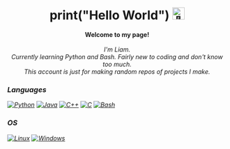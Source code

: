 <h1 align="center">print("Hello World") <img src="https://github.com/wervlad/wervlad/assets/24524555/766d336d-b87d-44ba-807c-c51de2bc6b4d" width="28px" alt="👋"></h1>

<p align="center">
    <b>Welcome to my page!</b><br><br>
    <i>
        I'm Liam.<br>
        Currently learning Python and Bash. Fairly new to coding and don't know too much.<br>
        This account is just for making random repos of projects I make.

### Languages
[![Python](https://img.shields.io/badge/python-black?style=for-the-badge&logo=python)](https://github.com/wervlad)
[![Java](https://img.shields.io/badge/java-black?style=for-the-badge&logo=openjdk)](https://github.com/wervlad)
[![C++](https://img.shields.io/badge/c++-black?style=for-the-badge&logo=cplusplus)](https://github.com/wervlad)
[![C](https://img.shields.io/badge/c-black?style=for-the-badge&logo=c)](https://github.com/wervlad)
[![Bash](https://img.shields.io/badge/bash-black?style=for-the-badge&logo=gnu-bash&logoColor=white)](https://github.com/wervlad)



### OS
[![Linux](https://img.shields.io/badge/linux-black?style=for-the-badge&logo=Linux)](https://github.com/wervlad)
[![Windows](https://img.shields.io/badge/Windows-black?style=for-the-badge&logo=Windows)](https://github.com/wervlad)
